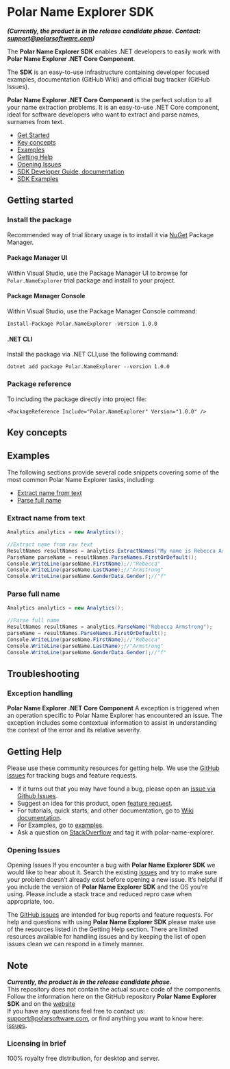 # Polar Name Explorer SDK 
***(Currently, the product is in the release candidate phase. Contact: support@polarsoftware.com)***

The **Polar Name Explorer SDK** enables .NET developers to easily work with **Polar Name Explorer .NET Core Component**.

The **SDK** is an easy-to-use infrastructure containing developer focused examples, documentation (GitHub Wiki) and official bug tracker (GitHub Issues).

**Polar Name Explorer .NET Core Component** is the perfect solution to all your name extraction problems.
It is an easy-to-use .NET Core component, ideal for software developers who want to extract and parse names, surnames from text.

* [Get Started](#getting-started)
* [Key concepts](#key-concepts)
* [Examples ](#examples)
* [Getting Help](#getting-help)
* [Opening Issues](#opening-issues)
* [SDK Developer Guide, documentation][wiki-docs]
* [SDK Examples][sdk-examples]

## Getting started

### Install the package
Recommended way of trial library usage is to install it via [NuGet](https://www.nuget.org/downloads) Package Manager.

#### Package Manager UI
Within Visual Studio, use the Package Manager UI to browse for `Polar.NameExplorer` trial package and install to your project.

#### Package Manager Console
Within Visual Studio, use the Package Manager Console command:

    Install-Package Polar.NameExplorer -Version 1.0.0

#### .NET CLI
Install the package via .NET CLI,use  the following command:

    dotnet add package Polar.NameExplorer --version 1.0.0

### Package reference
To including the package directly into project file:

    <PackageReference Include="Polar.NameExplorer" Version="1.0.0" />
    
## Key concepts    

## Examples 
The following sections provide several code snippets covering some of the most common Polar Name Explorer tasks, including:
* [Extract name from text](#extract-name-from-text)
* [Parse full name](#parse-full-name)

 ### Extract name from text
```C#
Analytics analytics = new Analytics();

//Extract name from raw text
ResultNames resultNames = analytics.ExtractNames("My name is Rebecca Armstrong, I'm from London.");
ParseName parseName = resultNames.ParseNames.FirstOrDefault();
Console.WriteLine(parseName.FirstName);//"Rebecca"
Console.WriteLine(parseName.LastName);//"Armstrong"
Console.WriteLine(parseName.GenderData.Gender);//"f"      
```

 ### Parse full name
 ```C#
 Analytics analytics = new Analytics();
 
//Parse full name
ResultNames resultNames = analytics.ParseName("Rebecca Armstrong");            
parseName = resultNames.ParseNames.FirstOrDefault();
Console.WriteLine(parseName.FirstName);//"Rebecca"
Console.WriteLine(parseName.LastName);//"Armstrong"
Console.WriteLine(parseName.GenderData.Gender);//"f"            
```

## Troubleshooting
### Exception handling

**Polar Name Explorer .NET Core Component**
A exception is triggered when an operation specific to Polar Name Explorer has encountered an issue. The exception includes some contextual information to assist in understanding the context of the error and its relative severity. 

## Getting Help
Please use these community resources for getting help. We use the [GitHub issues][sdk-issues] for tracking bugs and feature requests.

* If it turns out that you may have found a bug, please open an [issue via Github Issues][sdk-issues].
* Suggest an idea for this product, open [feature request][sdk-issues].
* For tutorials, quick starts, and other documentation, go to [Wiki documentation][wiki-docs].
* For Examples, go to [examples][sdk-examples].
* Ask a question on [StackOverflow](http://stackoverflow.com/) and tag it with polar-name-explorer.
<!--- * File an issue via Github Issues.
* Open a support ticket with Polar Support ( support@polarsoftware.com ).  --->

### Opening Issues
Opening Issues
If you encounter a bug with **Polar Name Explorer SDK** we would like to hear about it. 
Search the existing [issues][sdk-issues] and try to make sure your problem doesn’t already exist before opening a new issue. 
It’s helpful if you include the version of **Polar Name Explorer SDK** and the OS you’re using. 
Please include a stack trace and reduced repro case when appropriate, too.

The [GitHub issues][sdk-issues] are intended for bug reports and feature requests. 
For help and questions with using **Polar Name Explorer SDK**  please make use of the resources listed in the Getting Help section. 
There are limited resources available for handling issues and by keeping the list of open issues clean we can respond in a timely manner.

## Note
***Currently, the product is in the release candidate phase.***  
This repository does not contain the actual source code of the components.    
Follow the information here on the GitHub repository **Polar Name Explorer SDK** and on the [website](http://name.polarsoftware.com/index.html)    
If you have any questions feel free to contact us: support@polarsoftware.com, or find anything you want to know here: [issues](https://github.com/polarsoftware/PolarNameExplorerCommunity/issues).

### Licensing in brief
100% royalty free distribution, for desktop and server.

[sdk-issues]: https://github.com/polarsoftware/polar-name-explorer-sdk/issues
[wiki-docs]: https://github.com/polarsoftware/polar-name-explorer-sdk/wiki
[sdk-examples]: https://github.com/polarsoftware/polar-name-explorer-sdk/tree/main/Examples

